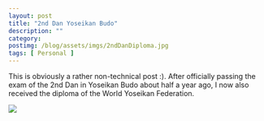 ```yaml
---
layout: post
title: "2nd Dan Yoseikan Budo"
description: ""
category: 
postimg: /blog/assets/imgs/2ndDanDiploma.jpg
tags: [ Personal ]
---
```



This is obviously a rather non-technical post :). After officially passing the exam of the 2nd Dan in Yoseikan Budo about half a year ago, I now also received the diploma of the World Yoseikan Federation.

![](/blog/assets/imgs/2ndDanDiploma.jpg)